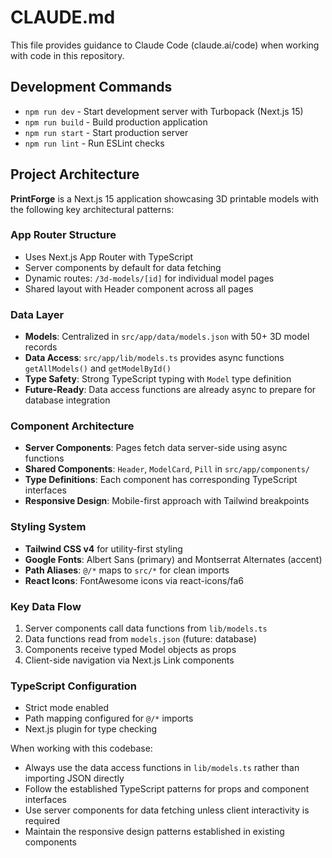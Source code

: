 # CLAUDE.md

This file provides guidance to Claude Code (claude.ai/code) when working with code in this repository.

## Development Commands

- `npm run dev` - Start development server with Turbopack (Next.js 15)
- `npm run build` - Build production application
- `npm run start` - Start production server
- `npm run lint` - Run ESLint checks

## Project Architecture

**PrintForge** is a Next.js 15 application showcasing 3D printable models with the following key architectural patterns:

### App Router Structure
- Uses Next.js App Router with TypeScript
- Server components by default for data fetching
- Dynamic routes: `/3d-models/[id]` for individual model pages
- Shared layout with Header component across all pages

### Data Layer
- **Models**: Centralized in `src/app/data/models.json` with 50+ 3D model records
- **Data Access**: `src/app/lib/models.ts` provides async functions `getAllModels()` and `getModelById()`
- **Type Safety**: Strong TypeScript typing with `Model` type definition
- **Future-Ready**: Data access functions are already async to prepare for database integration

### Component Architecture
- **Server Components**: Pages fetch data server-side using async functions
- **Shared Components**: `Header`, `ModelCard`, `Pill` in `src/app/components/`
- **Type Definitions**: Each component has corresponding TypeScript interfaces
- **Responsive Design**: Mobile-first approach with Tailwind breakpoints

### Styling System
- **Tailwind CSS v4** for utility-first styling
- **Google Fonts**: Albert Sans (primary) and Montserrat Alternates (accent)
- **Path Aliases**: `@/*` maps to `src/*` for clean imports
- **React Icons**: FontAwesome icons via react-icons/fa6

### Key Data Flow
1. Server components call data functions from `lib/models.ts`
2. Data functions read from `models.json` (future: database)
3. Components receive typed Model objects as props
4. Client-side navigation via Next.js Link components

### TypeScript Configuration
- Strict mode enabled
- Path mapping configured for `@/*` imports
- Next.js plugin for type checking

When working with this codebase:
- Always use the data access functions in `lib/models.ts` rather than importing JSON directly
- Follow the established TypeScript patterns for props and component interfaces
- Use server components for data fetching unless client interactivity is required
- Maintain the responsive design patterns established in existing components